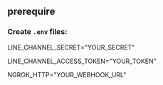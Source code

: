 ## prerequire

### Create `.env` files:

LINE_CHANNEL_SECRET="YOUR_SECRET"

LINE_CHANNEL_ACCESS_TOKEN="YOUR_TOKEN"

NGROK_HTTP="YOUR_WEBHOOK_URL"
